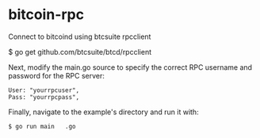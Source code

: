 # bitcoin-rpc
Connect to bitcoind using btcsuite rpcclient

$ go get github.com/btcsuite/btcd/rpcclient

Next, modify the main.go source to specify the correct RPC username and password for the RPC server:

	User: "yourrpcuser",
	Pass: "yourrpcpass",

Finally, navigate to the example's directory and run it with:


    $ go run main   .go